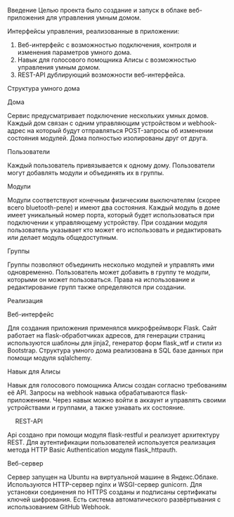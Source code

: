 Введение
Целью проекта было создание и запуск в облаке веб-приложения для управления умным домом.

Интерфейсы управления, реализованные в приложении:
1.	Веб-интерфейс с возможностью подключения, контроля и изменения параметров умного дома.
2.	Навык для голосового помощника Алисы с возможностью управления умным домом.
3.	REST-API дублирующий возможности веб-интерфейса.

Структура умного дома

Дома

Сервис предусматривает подключение нескольких умных домов. Каждый дом связан с одним управляющим устройством и webhook-адрес на который будут отправляться POST-запросы об изменении состояния модулей. Дома полностью изолированы друг от друга.

Пользователи

Каждый пользователь привязывается к одному дому. Пользователи могут добавлять модули и объединять их в группы. 

Модули 

Модули соответствуют конечным физическим выключателям (скорее всего bluetooth-реле) и имеют два состояния. Каждый модуль в доме имеет уникальный номер порта, который будет использоваться при подключении к управляющему устройству. При создании модуля пользователь указывает кто может его использовать и редактировать или делает модуль общедоступным.

Группы

Группы позволяют объединить несколько модулей и управлять ими одновременно. Пользователь может добавить в группу те модули, которыми он может пользоваться. 
Права на использование и редактирование групп также определяются при создании. 

Реализация

Веб-интерфейс

Для создания приложения применялся микрофреймворк Flask. Сайт работает на flask-обработчиках адресов, для генерации страниц используются шаблоны для jinja2, генератор форм flask_wtf и стили из Bootstrap. Структура умного дома реализована в SQL базе данных при помощи модуля sqlalchemy. 

Навык для Алисы

Навык для голосового помощника Алисы создан согласно требованиям её API. Запросы на webhook навыка обрабатываются flask-приложением. Через навык можно войти в аккаунт и управлять своими устройствами и группами, а также узнавать их состояние.

 
REST-API

Api создано при помощи модуля flask-restful и реализует архитектуру REST. Для аутентификации пользователей используется реализация метода HTTP Basic Authentication модуля flask_httpauth. 

Веб-сервер

Сервер запущен на Ubuntu на виртуальной машине в Яндекс.Облаке. Используются HTTP-сервер nginx и WSGI-сервер gunicorn. Для установки соединения по HTTPS созданы и подписаны сертификаты ключей шифрования. Есть система автоматического развёртывания с использованием GitHub Webhook. 
